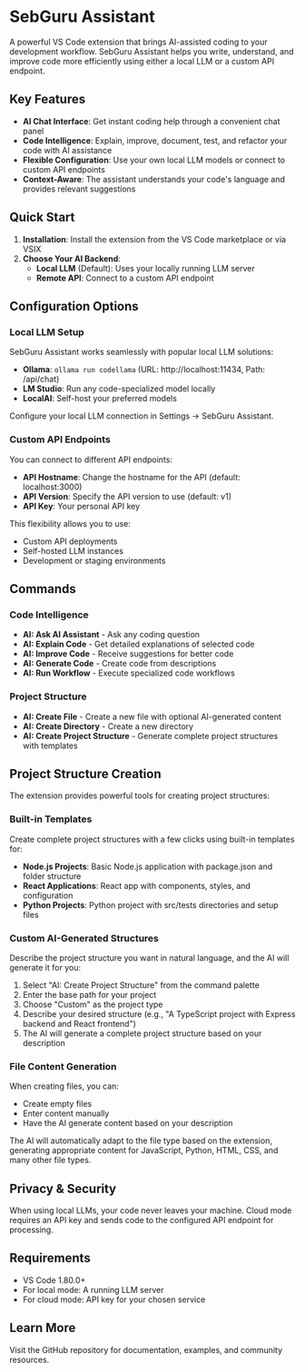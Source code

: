 # SebGuru Assistant

A powerful VS Code extension that brings AI-assisted coding to your development workflow. SebGuru Assistant helps you write, understand, and improve code more efficiently using either a local LLM or a custom API endpoint.

## Key Features

- **AI Chat Interface**: Get instant coding help through a convenient chat panel
- **Code Intelligence**: Explain, improve, document, test, and refactor your code with AI assistance
- **Flexible Configuration**: Use your own local LLM models or connect to custom API endpoints
- **Context-Aware**: The assistant understands your code's language and provides relevant suggestions

## Quick Start

1. **Installation**: Install the extension from the VS Code marketplace or via VSIX
2. **Choose Your AI Backend**:
   - **Local LLM** (Default): Uses your locally running LLM server
   - **Remote API**: Connect to a custom API endpoint

## Configuration Options

### Local LLM Setup

SebGuru Assistant works seamlessly with popular local LLM solutions:

- **Ollama**: `ollama run codellama` (URL: http://localhost:11434, Path: /api/chat)
- **LM Studio**: Run any code-specialized model locally
- **LocalAI**: Self-host your preferred models

Configure your local LLM connection in Settings → SebGuru Assistant.

### Custom API Endpoints

You can connect to different API endpoints:

- **API Hostname**: Change the hostname for the API (default: localhost:3000)
- **API Version**: Specify the API version to use (default: v1)
- **API Key**: Your personal API key

This flexibility allows you to use:
- Custom API deployments
- Self-hosted LLM instances
- Development or staging environments

## Commands

### Code Intelligence
- **AI: Ask AI Assistant** - Ask any coding question
- **AI: Explain Code** - Get detailed explanations of selected code
- **AI: Improve Code** - Receive suggestions for better code
- **AI: Generate Code** - Create code from descriptions
- **AI: Run Workflow** - Execute specialized code workflows

### Project Structure
- **AI: Create File** - Create a new file with optional AI-generated content
- **AI: Create Directory** - Create a new directory
- **AI: Create Project Structure** - Generate complete project structures with templates

## Project Structure Creation

The extension provides powerful tools for creating project structures:

### Built-in Templates

Create complete project structures with a few clicks using built-in templates for:

- **Node.js Projects**: Basic Node.js application with package.json and folder structure
- **React Applications**: React app with components, styles, and configuration
- **Python Projects**: Python project with src/tests directories and setup files

### Custom AI-Generated Structures

Describe the project structure you want in natural language, and the AI will generate it for you:

1. Select "AI: Create Project Structure" from the command palette
2. Enter the base path for your project
3. Choose "Custom" as the project type
4. Describe your desired structure (e.g., "A TypeScript project with Express backend and React frontend")
5. The AI will generate a complete project structure based on your description

### File Content Generation

When creating files, you can:
- Create empty files
- Enter content manually
- Have the AI generate content based on your description

The AI will automatically adapt to the file type based on the extension, generating appropriate content for JavaScript, Python, HTML, CSS, and many other file types.

## Privacy & Security

When using local LLMs, your code never leaves your machine. Cloud mode requires an API key and sends code to the configured API endpoint for processing.

## Requirements

- VS Code 1.80.0+
- For local mode: A running LLM server
- For cloud mode: API key for your chosen service

## Learn More

Visit the GitHub repository for documentation, examples, and community resources.
